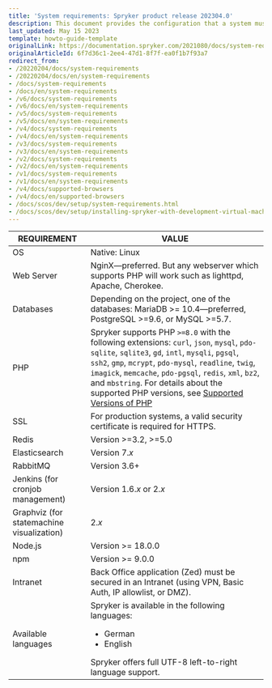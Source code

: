 ```yaml
---
title: 'System requirements: Spryker product release 202304.0'
description: This document provides the configuration that a system must have in order for the Spryker project to run smoothly and efficiently.
last_updated: May 15 2023
template: howto-guide-template
originalLink: https://documentation.spryker.com/2021080/docs/system-requirements
originalArticleId: 6f7d36c1-2ee4-47d1-8f7f-ea0f1b7f93a7
redirect_from:
- /20220204/docs/system-requirements
- /20220204/docs/en/system-requirements
- /docs/system-requirements
- /docs/en/system-requirements
- /v6/docs/system-requirements
- /v6/docs/en/system-requirements
- /v5/docs/system-requirements
- /v5/docs/en/system-requirements
- /v4/docs/system-requirements
- /v4/docs/en/system-requirements
- /v3/docs/system-requirements
- /v3/docs/en/system-requirements
- /v2/docs/system-requirements
- /v2/docs/en/system-requirements
- /v1/docs/system-requirements
- /v1/docs/en/system-requirements
- /v4/docs/supported-browsers
- /v4/docs/en/supported-browsers
- /docs/scos/dev/setup/system-requirements.html
- /docs/scos/dev/setup/installing-spryker-with-development-virtual-machine/devvm-system-requirements.html
---
```

| REQUIREMENT | VALUE |
|---|---|
| OS                                        | Native: Linux                                                                                                                                                                                                                                                                                                                                                                                                                                                         |
| Web Server                                | NginX—preferred. But any webserver which supports PHP will work such as lighttpd, Apache, Cherokee.                                                                                                                                                                                                                                                                                                                                                                   |
| Databases                                 | Depending on the project, one of the databases: MariaDB >= 10.4—preferred, PostgreSQL >=9.6, or MySQL >=5.7.                                                                                                                                                                                                                                                                                                                                                          |
| PHP                                       | Spryker supports PHP `>=8.0` with the following extensions: `curl`, `json`, `mysql`, `pdo-sqlite`, `sqlite3`, `gd`, `intl`, `mysqli`, `pgsql`, `ssh2`, `gmp`, `mcrypt`, `pdo-mysql`, `readline`, `twig`, `imagick`, `memcache`, `pdo-pgsql`, `redis`, `xml`, `bz2`, and `mbstring`. For details about the supported PHP versions, see [Supported Versions of PHP](/docs/scos/user/intro-to-spryker/whats-new/supported-versions-of-php.html) |
| SSL                                       | For production systems, a valid security certificate is required for HTTPS.                                                                                                                                                                                                                                                                                                                                                                                           |
| Redis                                     | Version >=3.2, >=5.0                                                                                                                                                                                                                                                                                                                                                                                                                                                  |
| Elasticsearch                             | Version 7.*x*                                                                                                                                                                                                                                                                                                                                                                                                                                                           |
| RabbitMQ                                  | Version 3.6+                                                                                                                                                                                                                                                                                                                                                                                                                                                          |
| Jenkins (for cronjob management)          | Version 1.6.*x* or 2.*x*                                                                                                                                                                                                                                                                                                                                                                                                                                                  |
| Graphviz (for statemachine visualization) | 2.*x*                                                                                                                                                                                                                                                                                                                                                                                                                                                                   |
| Node.js                                   | Version >= 18.0.0                                                                                                                                                                                                                                                                                                                                                                                                                                                     |
| npm                                       | Version >= 9.0.0                                                                                                                                                                                                                                                                                                                                                                                                                                                      |
| Intranet                                  | Back Office application (Zed) must be secured in an Intranet (using VPN, Basic Auth, IP allowlist, or DMZ).                                                                                                                                                                                                                                                                                                                                                            |
| Available languages                       | Spryker is available in the following languages:<ul><li>German</li><li>English</li></ul> Spryker offers full UTF-8 left-to-right language support.                                                                                                                                                                                                                                                                                                                    |
